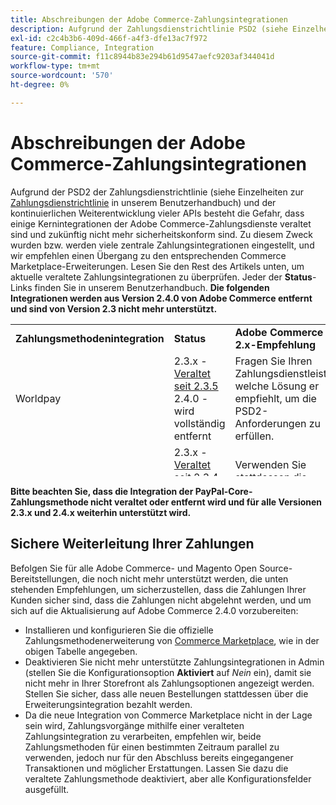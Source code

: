 ```yaml
---
title: Abschreibungen der Adobe Commerce-Zahlungsintegrationen
description: Aufgrund der Zahlungsdienstrichtlinie PSD2 (siehe Einzelheiten [Zahlungsdienstrichtlinie](https://experienceleague.adobe.com/docs/commerce-admin/start/compliance/payments/compliance-payment-services-directive.html) in unserem Benutzerhandbuch) und der kontinuierlichen Weiterentwicklung vieler APIs besteht die Gefahr, dass einige Adobe Commerce-Kernzahlenintegrationen veraltet sind und zukünftig nicht mehr sicherheitskonform sind. Zu diesem Zweck wurden bzw. werden viele zentrale Zahlungsintegrationen eingestellt, und wir empfehlen einen Übergang zu den entsprechenden Commerce Marketplace-Erweiterungen. Lesen Sie den Rest des Artikels unten, um aktuelle veraltete Zahlungsintegrationen zu überprüfen. Jeder der **Status**-Links finden Sie in unserem Benutzerhandbuch. **Die folgenden Integrationen werden alle aus Version 2.4.0 von Adobe Commerce entfernt und sind von Version 2.3 nicht mehr unterstützt.**
exl-id: c2c4b3b6-409d-466f-a4f3-dfe13ac7f972
feature: Compliance, Integration
source-git-commit: f11c8944b83e294b61d9547aefc9203af344041d
workflow-type: tm+mt
source-wordcount: '570'
ht-degree: 0%

---
```


# Abschreibungen der Adobe Commerce-Zahlungsintegrationen

Aufgrund der PSD2 der Zahlungsdienstrichtlinie (siehe Einzelheiten zur [Zahlungsdienstrichtlinie](https://experienceleague.adobe.com/docs/commerce-admin/start/compliance/payments/compliance-payment-services-directive.html) in unserem Benutzerhandbuch) und der kontinuierlichen Weiterentwicklung vieler APIs besteht die Gefahr, dass einige Kernintegrationen der Adobe Commerce-Zahlungsdienste veraltet sind und zukünftig nicht mehr sicherheitskonform sind. Zu diesem Zweck wurden bzw. werden viele zentrale Zahlungsintegrationen eingestellt, und wir empfehlen einen Übergang zu den entsprechenden Commerce Marketplace-Erweiterungen. Lesen Sie den Rest des Artikels unten, um aktuelle veraltete Zahlungsintegrationen zu überprüfen. Jeder der **Status**-Links finden Sie in unserem Benutzerhandbuch. **Die folgenden Integrationen werden aus Version 2.4.0 von Adobe Commerce entfernt und sind von Version 2.3 nicht mehr unterstützt.**

<table style="height: 243px;" width="712">
<tbody>
<tr>
<td style="width: 225.455px;"><strong>Zahlungsmethodenintegration</strong></td>
<td style="width: 226.364px;"><strong>Status</strong></td>
<td style="width: 226.364px;"><strong>Adobe Commerce 2.x-Empfehlung</strong></td>
</tr>
<tr>
<td style="width: 225.455px;">Worldpay</td>
<td style="width: 226.364px;">2.3.x - <a href="https://experienceleague.adobe.com/docs/commerce-admin/config/sales/payment-methods/payment-methods.html?lang=en#recommended-solutions">Veraltet seit 2.3.5</a><br>2.4.0 - wird vollständig entfernt</td>
<td style="width: 226.364px;">Fragen Sie Ihren Zahlungsdienstleister, welche Lösung er empfiehlt, um die PSD2-Anforderungen zu erfüllen.</td>
</tr>
<tr>
<td style="width: 225.455px;">Authorize.net</td>
<td style="width: 226.364px;">2.3.x - <a href="https://experienceleague.adobe.com/docs/commerce-admin/config/sales/payment-methods/payment-methods.html?lang=en#recommended-solutions">Veraltet seit 2.3.4</a><br>2.4.0 - wird vollständig entfernt</td>
<td style="width: 226.364px;">Verwenden Sie stattdessen die <a href="https://marketplace.magento.com/authorizenet-magento-module-authorizenet.html">offizielle Erweiterung</a> von Commerce Marketplace.</td>
</tr>
<tr>
<td style="width: 225.455px;">Authorize.net (Direct Post)</td>
<td style="width: 226.364px;">2.3.x - <a href="https://experienceleague.adobe.com/docs/commerce-admin/config/sales/payment-methods/payment-methods.html?lang=en#recommended-solutions">Veraltet seit 2.3.1</a><br>2.4.0 - wird vollständig entfernt</td>
<td style="width: 226.364px;">Verwenden Sie stattdessen die <a href="https://marketplace.magento.com/authorizenet-magento-module-authorizenet.html">offizielle Erweiterung</a> von Commerce Marketplace.</td>
</tr>
<tr>
<td style="width: 225.455px;">CyberSource</td>
<td style="width: 226.364px;">2.3.x - <a href="https://experienceleague.adobe.com/docs/commerce-admin/config/sales/payment-methods/payment-methods.html?lang=en#recommended-solutions">Veraltet seit 2.3.3</a><br>2.4.0 - wird vollständig entfernt</td>
<td style="width: 226.364px;">Verwenden Sie stattdessen die <a href="https://marketplace.magento.com/cybersource-global-payment-management.html">offizielle Erweiterung</a> von Commerce Marketplace.</td>
</tr>
<tr>
<td style="width: 225.455px;">eWay</td>
<td style="width: 226.364px;">2.3.x - <a href="https://experienceleague.adobe.com/docs/commerce-admin/config/sales/payment-methods/payment-methods.html?lang=en#recommended-solutions">Veraltet seit 2.3.3</a><br>2.4.0 - wird vollständig entfernt</td>
<td style="width: 226.364px;">Fragen Sie Ihren Zahlungsdienstleister, welche Lösung er empfiehlt, um die PSD2-Anforderungen zu erfüllen.</td>
</tr>
</tbody>
</table>

**Bitte beachten Sie, dass die Integration der PayPal-Core-Zahlungsmethode nicht veraltet oder entfernt wird und für alle Versionen 2.3.x und 2.4.x weiterhin unterstützt wird.**

## Sichere Weiterleitung Ihrer Zahlungen

Befolgen Sie für alle Adobe Commerce- und Magento Open Source-Bereitstellungen, die noch nicht mehr unterstützt werden, die unten stehenden Empfehlungen, um sicherzustellen, dass die Zahlungen Ihrer Kunden sicher sind, dass die Zahlungen nicht abgelehnt werden, und um sich auf die Aktualisierung auf Adobe Commerce 2.4.0 vorzubereiten:

* Installieren und konfigurieren Sie die offizielle Zahlungsmethodenerweiterung von [Commerce Marketplace](https://marketplace.magento.com/extensions/payments-security/payment-integration.html?_ga=2.108129217.2105547619.1564067043-238341041.1564067043), wie in der obigen Tabelle angegeben.
* Deaktivieren Sie nicht mehr unterstützte Zahlungsintegrationen in Admin (stellen Sie die Konfigurationsoption **Aktiviert** auf *Nein* ein), damit sie nicht mehr in Ihrer Storefront als Zahlungsoptionen angezeigt werden. Stellen Sie sicher, dass alle neuen Bestellungen stattdessen über die Erweiterungsintegration bezahlt werden.
* Da die neue Integration von Commerce Marketplace nicht in der Lage sein wird, Zahlungsvorgänge mithilfe einer veralteten Zahlungsintegration zu verarbeiten, empfehlen wir, beide Zahlungsmethoden für einen bestimmten Zeitraum parallel zu verwenden, jedoch nur für den Abschluss bereits eingegangener Transaktionen und möglicher Erstattungen. Lassen Sie dazu die veraltete Zahlungsmethode deaktiviert, aber alle Konfigurationsfelder ausgefüllt.
